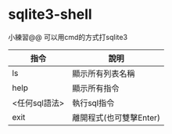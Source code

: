 # sqlite3-shell
小練習@@ 可以用cmd的方式打sqlite3

|指令|說明|  
|----|----|  
|ls|顯示所有列表名稱|  
|help|顯示所有指令|  
|<任何sql語法>|執行sql指令|  
|exit|離開程式(也可雙擊Enter)|  